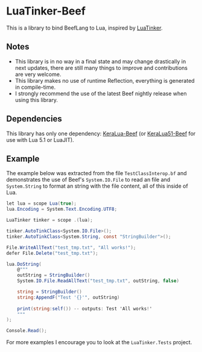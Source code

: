 # LuaTinker-Beef

This is a library to bind BeefLang to Lua, inspired by [LuaTinker](https://github.com/zupet/LuaTinker).

## Notes

- This library is in no way in a final state and may change drastically in next updates, there are still many things to improve and contributions are very welcome.
- This library makes no use of runtime Reflection, everything is generated in compile-time.
- I strongly recommend the use of the latest Beef nightly release when using this library.

## Dependencies

This library has only one dependency: [KeraLua-Beef](https://github.com/disarray2077/KeraLua-Beef) (or [KeraLua51-Beef](https://github.com/disarray2077/KeraLua51-Beef) for use with Lua 5.1 or LuaJIT).

## Example

The example below was extracted from the file `TestClassInterop.bf` and demonstrates the use of Beef's `System.IO.File` to read an file and `System.String` to format an string with the file content, all of this inside of Lua.

```cs
let lua = scope Lua(true);
lua.Encoding = System.Text.Encoding.UTF8;

LuaTinker tinker = scope .(lua);

tinker.AutoTinkClass<System.IO.File>();
tinker.AutoTinkClass<System.String, const "StringBuilder">();

File.WriteAllText("test_tmp.txt", "All works!");
defer File.Delete("test_tmp.txt");

lua.DoString(
    @"""
    outString = StringBuilder()
    System.IO.File.ReadAllText("test_tmp.txt", outString, false)

    string = StringBuilder()
    string:AppendF("Test '{}'", outString)
    
    print(string:self()) -- outputs: Test 'All works!'
    """
);

Console.Read();
```

For more examples I encourage you to look at the `LuaTinker.Tests` project.
